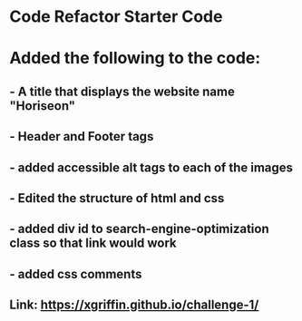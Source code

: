 # Code Refactor Starter Code

# Added the following to the code:

## - A title that displays the website name "Horiseon"
## - Header and Footer tags
## - added accessible alt tags to each of the images
## - Edited the structure of html and css
## - added div id to search-engine-optimization class so that link would work
## - added css comments


## Link: https://xgriffin.github.io/challenge-1/
